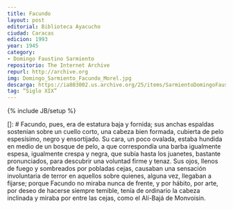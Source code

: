 ```yaml
---
title: Facundo
layout: post
editorial: Biblioteca Ayacucho
ciudad: Caracas
edicion: 1993
year: 1945
category:
- Domingo Faustino Sarmiento
repositorio: The Internet Archive
repurl: http://archive.org
img: Domingo_Sarmiento_Facundo_Morel.jpg
descarga: https://ia803002.us.archive.org/25/items/SarmientoDomingoFaustino.Facundo1993/Sarmiento%2C%20Domingo%20Faustino.%20-%20Facundo%20%5B1993%5D.pdf
tag: “Siglo XIX”
---
```

{% include JB/setup %}

[]: # Facundo, pues, era de estatura baja y fornida; sus anchas espaldas sostenían sobre un cuello corto, una cabeza bien formada, cubierta de pelo espesísimo, negro y ensortijado. Su cara, un poco ovalada, estaba hundida en medio de un bosque de pelo, a que correspondía una barba igualmente espesa, igualmente crespa y negra, que subía hasta los juanetes, bastante pronunciados, para descubrir una voluntad firme y tenaz.
Sus ojos, llenos de fuego y sombreados por pobladas cejas, causaban una sensación involuntaria de terror en aquellos sobre quienes, alguna vez, llegaban a fijarse; porque Facundo no miraba nunca de frente, y por hábito, por arte, por deseo de hacerse siempre temible, tenía de ordinario la cabeza inclinada y miraba por entre las cejas, como el Alí-Bajá de Monvoisin.
